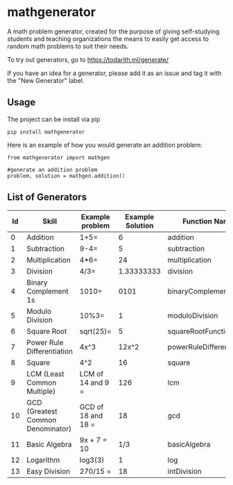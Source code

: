 # mathgenerator
A math problem generator, created for the purpose of giving self-studying students and teaching organizations the means to easily get access to random math problems to suit their needs.

To try out generators, go to https://todarith.ml/generate/

If you have an idea for a generator, please add it as an issue and tag it with the "New Generator" label.

## Usage
The project can be install via pip
```
pip install mathgenerator
```
Here is an example of how you would generate an addition problem:
```
from mathgenerator import mathgen

#generate an addition problem
problem, solution = mathgen.addition()
```
## List of Generators

| Id   | Skill                             | Example problem    | Example Solution  | Function Name            |
|------|-----------------------------------|--------------------|-------------------|--------------------------|
| 0    | Addition                          | 1+5=               | 6                 | addition                 |
| 1    | Subtraction                       | 9-4=               | 5                 | subtraction              |
| 2    | Multiplication                    | 4*6=               | 24                | multiplication           |
| 3    | Division                          | 4/3=               | 1.33333333        | division                 |
| 4    | Binary Complement 1s              | 1010=              | 0101              | binaryComplement1s       |
| 5    | Modulo Division                   | 10%3=              | 1                 | moduloDivision           |
| 6    | Square Root                       | sqrt(25)=          | 5                 | squareRootFunction       |
| 7    | Power Rule Differentiation        | 4x^3               | 12x^2             | powerRuleDifferentiation |
| 8    | Square                            | 4^2                | 16                | square                   |
| 9    | LCM (Least Common Multiple)       | LCM of 14 and 9 =  | 126               | lcm                      |
| 10   | GCD (Greatest Common Denominator) | GCD of 18 and 18 = | 18                | gcd                      |
| 11   | Basic Algebra                     | 9x + 7 = 10        | 1/3               | basicAlgebra             |
| 12   | Logarithm                         | log3(3)            | 1                 | log                      |
| 13   | Easy Division                     | 270/15 =           | 18                | intDivision              |
